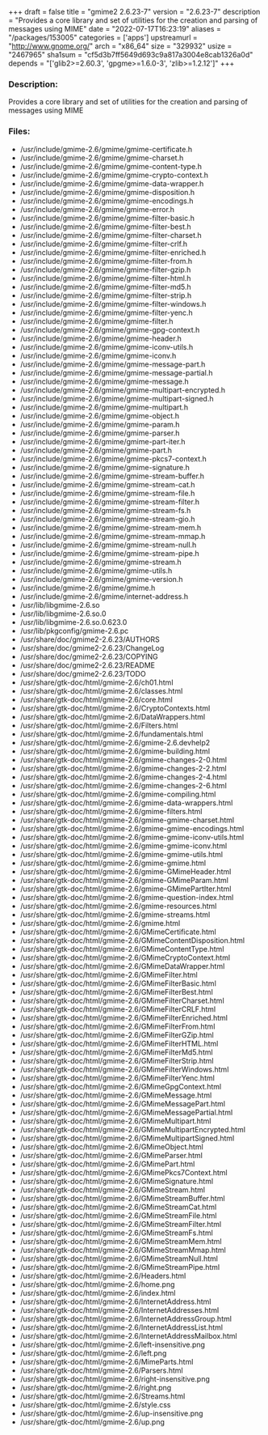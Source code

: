 +++
draft = false
title = "gmime2 2.6.23-7"
version = "2.6.23-7"
description = "Provides a core library and set of utilities for the creation and parsing of messages using MIME"
date = "2022-07-17T16:23:19"
aliases = "/packages/153005"
categories = ['apps']
upstreamurl = "http://www.gnome.org/"
arch = "x86_64"
size = "329932"
usize = "2467965"
sha1sum = "cf5d3b7ff5649d693c9a817a3004e8cab1326a0d"
depends = "['glib2>=2.60.3', 'gpgme>=1.6.0-3', 'zlib>=1.2.12']"
+++
### Description: 
Provides a core library and set of utilities for the creation and parsing of messages using MIME

### Files: 
* /usr/include/gmime-2.6/gmime/gmime-certificate.h
* /usr/include/gmime-2.6/gmime/gmime-charset.h
* /usr/include/gmime-2.6/gmime/gmime-content-type.h
* /usr/include/gmime-2.6/gmime/gmime-crypto-context.h
* /usr/include/gmime-2.6/gmime/gmime-data-wrapper.h
* /usr/include/gmime-2.6/gmime/gmime-disposition.h
* /usr/include/gmime-2.6/gmime/gmime-encodings.h
* /usr/include/gmime-2.6/gmime/gmime-error.h
* /usr/include/gmime-2.6/gmime/gmime-filter-basic.h
* /usr/include/gmime-2.6/gmime/gmime-filter-best.h
* /usr/include/gmime-2.6/gmime/gmime-filter-charset.h
* /usr/include/gmime-2.6/gmime/gmime-filter-crlf.h
* /usr/include/gmime-2.6/gmime/gmime-filter-enriched.h
* /usr/include/gmime-2.6/gmime/gmime-filter-from.h
* /usr/include/gmime-2.6/gmime/gmime-filter-gzip.h
* /usr/include/gmime-2.6/gmime/gmime-filter-html.h
* /usr/include/gmime-2.6/gmime/gmime-filter-md5.h
* /usr/include/gmime-2.6/gmime/gmime-filter-strip.h
* /usr/include/gmime-2.6/gmime/gmime-filter-windows.h
* /usr/include/gmime-2.6/gmime/gmime-filter-yenc.h
* /usr/include/gmime-2.6/gmime/gmime-filter.h
* /usr/include/gmime-2.6/gmime/gmime-gpg-context.h
* /usr/include/gmime-2.6/gmime/gmime-header.h
* /usr/include/gmime-2.6/gmime/gmime-iconv-utils.h
* /usr/include/gmime-2.6/gmime/gmime-iconv.h
* /usr/include/gmime-2.6/gmime/gmime-message-part.h
* /usr/include/gmime-2.6/gmime/gmime-message-partial.h
* /usr/include/gmime-2.6/gmime/gmime-message.h
* /usr/include/gmime-2.6/gmime/gmime-multipart-encrypted.h
* /usr/include/gmime-2.6/gmime/gmime-multipart-signed.h
* /usr/include/gmime-2.6/gmime/gmime-multipart.h
* /usr/include/gmime-2.6/gmime/gmime-object.h
* /usr/include/gmime-2.6/gmime/gmime-param.h
* /usr/include/gmime-2.6/gmime/gmime-parser.h
* /usr/include/gmime-2.6/gmime/gmime-part-iter.h
* /usr/include/gmime-2.6/gmime/gmime-part.h
* /usr/include/gmime-2.6/gmime/gmime-pkcs7-context.h
* /usr/include/gmime-2.6/gmime/gmime-signature.h
* /usr/include/gmime-2.6/gmime/gmime-stream-buffer.h
* /usr/include/gmime-2.6/gmime/gmime-stream-cat.h
* /usr/include/gmime-2.6/gmime/gmime-stream-file.h
* /usr/include/gmime-2.6/gmime/gmime-stream-filter.h
* /usr/include/gmime-2.6/gmime/gmime-stream-fs.h
* /usr/include/gmime-2.6/gmime/gmime-stream-gio.h
* /usr/include/gmime-2.6/gmime/gmime-stream-mem.h
* /usr/include/gmime-2.6/gmime/gmime-stream-mmap.h
* /usr/include/gmime-2.6/gmime/gmime-stream-null.h
* /usr/include/gmime-2.6/gmime/gmime-stream-pipe.h
* /usr/include/gmime-2.6/gmime/gmime-stream.h
* /usr/include/gmime-2.6/gmime/gmime-utils.h
* /usr/include/gmime-2.6/gmime/gmime-version.h
* /usr/include/gmime-2.6/gmime/gmime.h
* /usr/include/gmime-2.6/gmime/internet-address.h
* /usr/lib/libgmime-2.6.so
* /usr/lib/libgmime-2.6.so.0
* /usr/lib/libgmime-2.6.so.0.623.0
* /usr/lib/pkgconfig/gmime-2.6.pc
* /usr/share/doc/gmime2-2.6.23/AUTHORS
* /usr/share/doc/gmime2-2.6.23/ChangeLog
* /usr/share/doc/gmime2-2.6.23/COPYING
* /usr/share/doc/gmime2-2.6.23/README
* /usr/share/doc/gmime2-2.6.23/TODO
* /usr/share/gtk-doc/html/gmime-2.6/ch01.html
* /usr/share/gtk-doc/html/gmime-2.6/classes.html
* /usr/share/gtk-doc/html/gmime-2.6/core.html
* /usr/share/gtk-doc/html/gmime-2.6/CryptoContexts.html
* /usr/share/gtk-doc/html/gmime-2.6/DataWrappers.html
* /usr/share/gtk-doc/html/gmime-2.6/Filters.html
* /usr/share/gtk-doc/html/gmime-2.6/fundamentals.html
* /usr/share/gtk-doc/html/gmime-2.6/gmime-2.6.devhelp2
* /usr/share/gtk-doc/html/gmime-2.6/gmime-building.html
* /usr/share/gtk-doc/html/gmime-2.6/gmime-changes-2-0.html
* /usr/share/gtk-doc/html/gmime-2.6/gmime-changes-2-2.html
* /usr/share/gtk-doc/html/gmime-2.6/gmime-changes-2-4.html
* /usr/share/gtk-doc/html/gmime-2.6/gmime-changes-2-6.html
* /usr/share/gtk-doc/html/gmime-2.6/gmime-compiling.html
* /usr/share/gtk-doc/html/gmime-2.6/gmime-data-wrappers.html
* /usr/share/gtk-doc/html/gmime-2.6/gmime-filters.html
* /usr/share/gtk-doc/html/gmime-2.6/gmime-gmime-charset.html
* /usr/share/gtk-doc/html/gmime-2.6/gmime-gmime-encodings.html
* /usr/share/gtk-doc/html/gmime-2.6/gmime-gmime-iconv-utils.html
* /usr/share/gtk-doc/html/gmime-2.6/gmime-gmime-iconv.html
* /usr/share/gtk-doc/html/gmime-2.6/gmime-gmime-utils.html
* /usr/share/gtk-doc/html/gmime-2.6/gmime-gmime.html
* /usr/share/gtk-doc/html/gmime-2.6/gmime-GMimeHeader.html
* /usr/share/gtk-doc/html/gmime-2.6/gmime-GMimeParam.html
* /usr/share/gtk-doc/html/gmime-2.6/gmime-GMimePartIter.html
* /usr/share/gtk-doc/html/gmime-2.6/gmime-question-index.html
* /usr/share/gtk-doc/html/gmime-2.6/gmime-resources.html
* /usr/share/gtk-doc/html/gmime-2.6/gmime-streams.html
* /usr/share/gtk-doc/html/gmime-2.6/gmime.html
* /usr/share/gtk-doc/html/gmime-2.6/GMimeCertificate.html
* /usr/share/gtk-doc/html/gmime-2.6/GMimeContentDisposition.html
* /usr/share/gtk-doc/html/gmime-2.6/GMimeContentType.html
* /usr/share/gtk-doc/html/gmime-2.6/GMimeCryptoContext.html
* /usr/share/gtk-doc/html/gmime-2.6/GMimeDataWrapper.html
* /usr/share/gtk-doc/html/gmime-2.6/GMimeFilter.html
* /usr/share/gtk-doc/html/gmime-2.6/GMimeFilterBasic.html
* /usr/share/gtk-doc/html/gmime-2.6/GMimeFilterBest.html
* /usr/share/gtk-doc/html/gmime-2.6/GMimeFilterCharset.html
* /usr/share/gtk-doc/html/gmime-2.6/GMimeFilterCRLF.html
* /usr/share/gtk-doc/html/gmime-2.6/GMimeFilterEnriched.html
* /usr/share/gtk-doc/html/gmime-2.6/GMimeFilterFrom.html
* /usr/share/gtk-doc/html/gmime-2.6/GMimeFilterGZip.html
* /usr/share/gtk-doc/html/gmime-2.6/GMimeFilterHTML.html
* /usr/share/gtk-doc/html/gmime-2.6/GMimeFilterMd5.html
* /usr/share/gtk-doc/html/gmime-2.6/GMimeFilterStrip.html
* /usr/share/gtk-doc/html/gmime-2.6/GMimeFilterWindows.html
* /usr/share/gtk-doc/html/gmime-2.6/GMimeFilterYenc.html
* /usr/share/gtk-doc/html/gmime-2.6/GMimeGpgContext.html
* /usr/share/gtk-doc/html/gmime-2.6/GMimeMessage.html
* /usr/share/gtk-doc/html/gmime-2.6/GMimeMessagePart.html
* /usr/share/gtk-doc/html/gmime-2.6/GMimeMessagePartial.html
* /usr/share/gtk-doc/html/gmime-2.6/GMimeMultipart.html
* /usr/share/gtk-doc/html/gmime-2.6/GMimeMultipartEncrypted.html
* /usr/share/gtk-doc/html/gmime-2.6/GMimeMultipartSigned.html
* /usr/share/gtk-doc/html/gmime-2.6/GMimeObject.html
* /usr/share/gtk-doc/html/gmime-2.6/GMimeParser.html
* /usr/share/gtk-doc/html/gmime-2.6/GMimePart.html
* /usr/share/gtk-doc/html/gmime-2.6/GMimePkcs7Context.html
* /usr/share/gtk-doc/html/gmime-2.6/GMimeSignature.html
* /usr/share/gtk-doc/html/gmime-2.6/GMimeStream.html
* /usr/share/gtk-doc/html/gmime-2.6/GMimeStreamBuffer.html
* /usr/share/gtk-doc/html/gmime-2.6/GMimeStreamCat.html
* /usr/share/gtk-doc/html/gmime-2.6/GMimeStreamFile.html
* /usr/share/gtk-doc/html/gmime-2.6/GMimeStreamFilter.html
* /usr/share/gtk-doc/html/gmime-2.6/GMimeStreamFs.html
* /usr/share/gtk-doc/html/gmime-2.6/GMimeStreamMem.html
* /usr/share/gtk-doc/html/gmime-2.6/GMimeStreamMmap.html
* /usr/share/gtk-doc/html/gmime-2.6/GMimeStreamNull.html
* /usr/share/gtk-doc/html/gmime-2.6/GMimeStreamPipe.html
* /usr/share/gtk-doc/html/gmime-2.6/Headers.html
* /usr/share/gtk-doc/html/gmime-2.6/home.png
* /usr/share/gtk-doc/html/gmime-2.6/index.html
* /usr/share/gtk-doc/html/gmime-2.6/InternetAddress.html
* /usr/share/gtk-doc/html/gmime-2.6/InternetAddresses.html
* /usr/share/gtk-doc/html/gmime-2.6/InternetAddressGroup.html
* /usr/share/gtk-doc/html/gmime-2.6/InternetAddressList.html
* /usr/share/gtk-doc/html/gmime-2.6/InternetAddressMailbox.html
* /usr/share/gtk-doc/html/gmime-2.6/left-insensitive.png
* /usr/share/gtk-doc/html/gmime-2.6/left.png
* /usr/share/gtk-doc/html/gmime-2.6/MimeParts.html
* /usr/share/gtk-doc/html/gmime-2.6/Parsers.html
* /usr/share/gtk-doc/html/gmime-2.6/right-insensitive.png
* /usr/share/gtk-doc/html/gmime-2.6/right.png
* /usr/share/gtk-doc/html/gmime-2.6/Streams.html
* /usr/share/gtk-doc/html/gmime-2.6/style.css
* /usr/share/gtk-doc/html/gmime-2.6/up-insensitive.png
* /usr/share/gtk-doc/html/gmime-2.6/up.png
